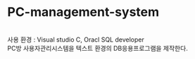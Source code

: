 # PC-management-system
<br>
사용 환경 : Visual studio C, Oracl SQL developer
<br>
PC방 사용자관리시스템을 텍스트 환경의 DB응용프로그램을 제작한다.
